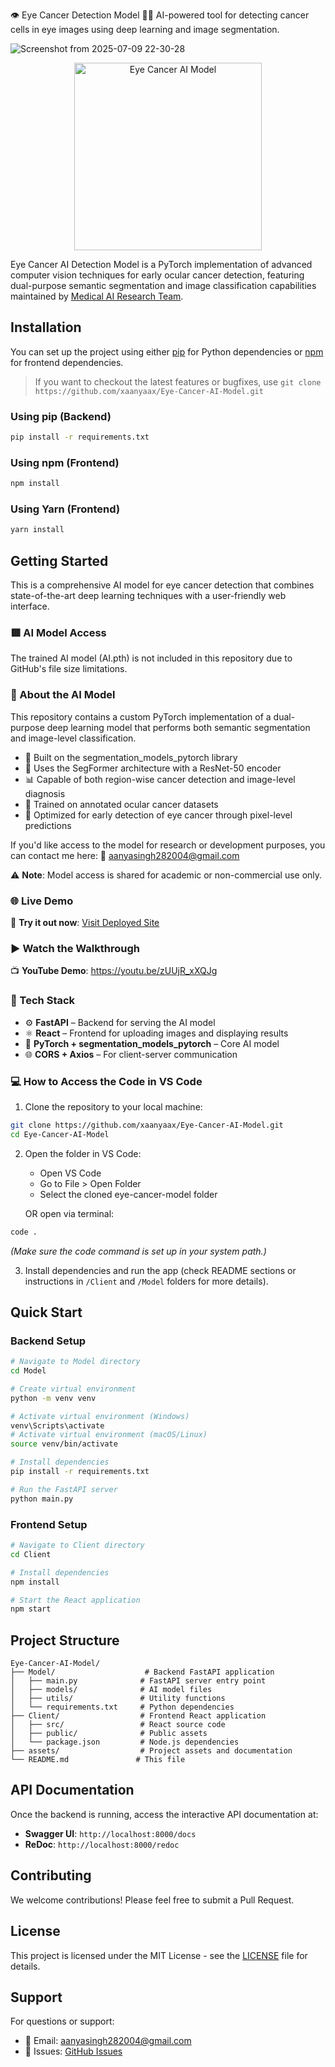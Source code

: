 👁️ Eye Cancer Detection Model 🔬🧠
AI-powered tool for detecting cancer cells in eye images using deep learning and image segmentation.



![Screenshot from 2025-07-09 22-30-28](https://github.com/user-attachments/assets/b0fe1c85-c73e-4c71-a5b3-bb89f369daf2)


<p align="center">
  <img src="assets/logo/eye-cancer-ai.jpg" width="300" alt="Eye Cancer AI Model" />
</p>



Eye Cancer AI Detection Model is a PyTorch implementation of advanced computer vision techniques for early ocular cancer detection, featuring dual-purpose semantic segmentation and image classification capabilities maintained by [Medical AI Research Team](https://github.com/xaanyaax).

## Installation

You can set up the project using either [pip](https://pip.pypa.io/) for Python dependencies or [npm](https://www.npmjs.com/) for frontend dependencies.

> If you want to checkout the latest features or bugfixes, use `git clone https://github.com/xaanyaax/Eye-Cancer-AI-Model.git`

### Using pip (Backend)
```bash
pip install -r requirements.txt
```

### Using npm (Frontend)
```bash
npm install
```

### Using Yarn (Frontend)
```bash
yarn install
```

## Getting Started

This is a comprehensive AI model for eye cancer detection that combines state-of-the-art deep learning techniques with a user-friendly web interface.

### 🟥 AI Model Access 

The trained AI model (AI.pth) is not included in this repository due to GitHub's file size limitations.

### 🧠 About the AI Model

This repository contains a custom PyTorch implementation of a dual-purpose deep learning model that performs both semantic segmentation and image-level classification.

- 🧱 Built on the segmentation_models_pytorch library
- 🧠 Uses the SegFormer architecture with a ResNet-50 encoder  
- 📊 Capable of both region-wise cancer detection and image-level diagnosis
- 🧬 Trained on annotated ocular cancer datasets
- 🎯 Optimized for early detection of eye cancer through pixel-level predictions

If you'd like access to the model for research or development purposes, you can contact me here: 📩 aanyasingh282004@gmail.com

⚠️ **Note**: Model access is shared for academic or non-commercial use only.

### 🌐 Live Demo 

🚀 **Try it out now**: [Visit Deployed Site](https://your-deployed-site.com)

### ▶️ Watch the Walkthrough 

📺 **YouTube Demo**: https://youtu.be/zUUjR_xXQJg

### 🧩 Tech Stack 

- ⚙️ **FastAPI** – Backend for serving the AI model
- ⚛️ **React** – Frontend for uploading images and displaying results  
- 🔬 **PyTorch + segmentation_models_pytorch** – Core AI model
- 🌐 **CORS + Axios** – For client-server communication

### 💻 How to Access the Code in VS Code

1. Clone the repository to your local machine:
```bash
git clone https://github.com/xaanyaax/Eye-Cancer-AI-Model.git
cd Eye-Cancer-AI-Model
```

2. Open the folder in VS Code:
   - Open VS Code
   - Go to File > Open Folder
   - Select the cloned eye-cancer-model folder
   
   OR open via terminal:
```bash
code .
```
*(Make sure the code command is set up in your system path.)*

3. Install dependencies and run the app (check README sections or instructions in `/Client` and `/Model` folders for more details).

## Quick Start

### Backend Setup
```bash
# Navigate to Model directory
cd Model

# Create virtual environment
python -m venv venv

# Activate virtual environment (Windows)
venv\Scripts\activate
# Activate virtual environment (macOS/Linux)
source venv/bin/activate

# Install dependencies
pip install -r requirements.txt

# Run the FastAPI server
python main.py
```

### Frontend Setup
```bash
# Navigate to Client directory
cd Client

# Install dependencies
npm install

# Start the React application
npm start
```

## Project Structure

```
Eye-Cancer-AI-Model/
├── Model/                    # Backend FastAPI application
│   ├── main.py              # FastAPI server entry point
│   ├── models/              # AI model files
│   ├── utils/               # Utility functions
│   └── requirements.txt     # Python dependencies
├── Client/                  # Frontend React application
│   ├── src/                 # React source code
│   ├── public/              # Public assets
│   └── package.json         # Node.js dependencies
├── assets/                  # Project assets and documentation
└── README.md               # This file
```

## API Documentation

Once the backend is running, access the interactive API documentation at:
- **Swagger UI**: `http://localhost:8000/docs`
- **ReDoc**: `http://localhost:8000/redoc`

## Contributing

We welcome contributions! Please feel free to submit a Pull Request.

## License

This project is licensed under the MIT License - see the [LICENSE](LICENSE) file for details.

## Support

For questions or support:
- 📧 Email: aanyasingh282004@gmail.com
- 🐛 Issues: [GitHub Issues](https://github.com/xaanyaax/Eye-Cancer-AI-Model/issues)

[downloads-image]: https://img.shields.io/npm/dm/web3.svg
[npm-url]: https://npmjs.org/package/web3
